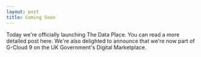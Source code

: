 ```yaml
---
layout: post
title: Coming Soon
---
```


Today we're officially launching The Data Place. You can read a more detailed post here. We're also delighted to announce that we're now part of G-Cloud 9 on the UK Government's Digital Marketplace.